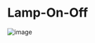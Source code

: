 # Lamp-On-Off
![image](https://user-images.githubusercontent.com/55932953/134996742-f2a214d7-ce70-4740-9706-ae21ca926209.png)
